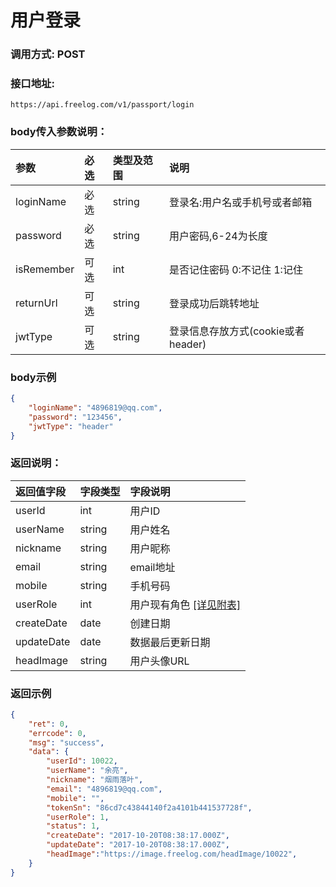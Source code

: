 # 用户登录


### 调用方式: POST

### 接口地址:

```
https://api.freelog.com/v1/passport/login
```

### body传入参数说明：

| 参数 | 必选 | 类型及范围 | 说明 |
| :--- | :--- | :--- | :--- |
|loginName|必选|string|登录名:用户名或手机号或者邮箱|
|password|必选|string|用户密码,6-24为长度|
|isRemember|可选|int|是否记住密码 0:不记住 1:记住|
|returnUrl|可选|string|登录成功后跳转地址|
|jwtType|可选|string|登录信息存放方式(cookie或者header)|


### body示例

```json
{
    "loginName": "4896819@qq.com",
    "password": "123456",
    "jwtType": "header"
}
```

### 返回说明：

| 返回值字段 | 字段类型 | 字段说明 |
| :--- | :--- | :--- |
| userId | int | 用户ID |
| userName | string | 用户姓名 |
| nickname | string | 用户昵称 |
| email | string | email地址 |
| mobile | string | 手机号码 |
| userRole | int | 用户现有角色 [[详见附表]][用户角色] |
| createDate | date | 创建日期 |
| updateDate | date | 数据最后更新日期 |
| headImage | string | 用户头像URL |


### 返回示例

```json
{
    "ret": 0,
    "errcode": 0,
    "msg": "success",
    "data": {
        "userId": 10022,
        "userName": "余亮",
        "nickname": "烟雨落叶",
        "email": "4896819@qq.com",
        "mobile": "",
        "tokenSn": "86cd7c43844140f2a4101b441537728f",
        "userRole": 1,
        "status": 1,
        "createDate": "2017-10-20T08:38:17.000Z",
        "updateDate": "2017-10-20T08:38:17.000Z",
        "headImage":"https://image.freelog.com/headImage/10022",
    }
}
```

[用户角色]: /附表/用户角色.html "用户角色"
